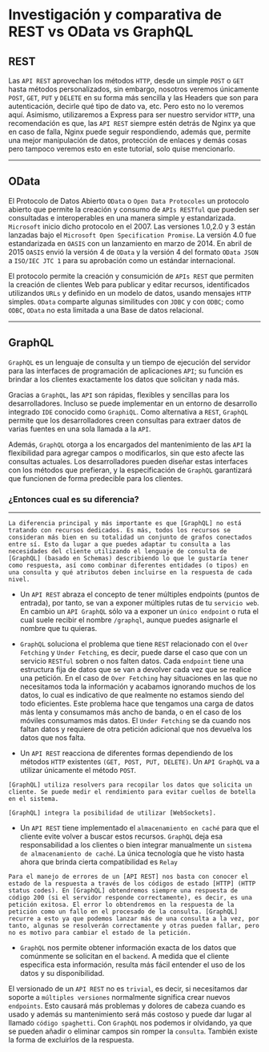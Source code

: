 # Investigación y comparativa de REST vs OData vs GraphQL


## REST 

Las `API REST` aprovechan los métodos `HTTP`, desde un simple `POST` o `GET` hasta métodos personalizados, sin embargo, nosotros veremos únicamente `POST`, `GET`, `PUT` y `DELETE` en su forma más sencilla y las Headers que son para autenticación, decirle qué tipo de dato va, etc. Pero esto no lo veremos aquí.
Asimismo, utilizaremos a Express para ser nuestro servidor `HTTP`, una recomendación es que, las `API REST` siempre estén detrás de Nginx ya que en caso de falla, Nginx puede seguir respondiendo, además que, permite una mejor manipulación de datos, protección de enlaces y demás cosas pero tampoco veremos esto en este tutorial, solo quise mencionarlo.
___

## OData 
El Protocolo de Datos Abierto `OData` o `Open Data Protocoles` un protocolo abierto que permite la creación y consumo de `APIs RESTful` que pueden ser consultadas e interoperables en una manera simple y estandarizada. `Microsoft` inicio dicho protocolo en el 2007. Las versiones 1.0,2.0 y 3 están lanzadas bajo el `Microsoft Open Specification Promise`. La versión 4.0 fue estandarizada en `OASIS` con un lanzamiento en marzo de 2014. En abril de 2015 `OASIS` envió la versión 4 de `OData` y la versión 4 del formato `OData JSON` a `ISO/IEC JTC 1` para su aprobación como un estándar internacional.

El protocolo permite la creación y consumición de `APIs REST` que permiten la creación de clientes Web para publicar y editar recursos, identificados utilizandos `URLs` y definido en un modelo de datos, usando mensajes `HTTP` simples. `OData` comparte algunas similitudes con `JDBC` y con `ODBC`; como `ODBC`, `OData` no esta limitada a una Base de datos relacional.

___
## GraphQL
`GraphQL` es un lenguaje de consulta y un tiempo de ejecución del servidor para las interfaces de programación de aplicaciones `API`; su función es brindar a los clientes exactamente los datos que solicitan y nada más.

Gracias a `GraphQL`, las `API` son rápidas, flexibles y sencillas para los desarrolladores. Incluso se puede implementar en un entorno de desarrollo integrado `IDE` conocido como `GraphiQL`. Como alternativa a `REST`, `GraphQL` permite que los desarrolladores creen consultas para extraer datos de varias fuentes en una sola llamada a la `API`.

Además, `GraphQL` otorga a los encargados del mantenimiento de las `API` la flexibilidad para agregar campos o modificarlos, sin que esto afecte las consultas actuales. Los desarrolladores pueden diseñar estas interfaces con los métodos que prefieran, y la especificación de `GraphQL` garantizará que funcionen de forma predecible para los clientes.

### ¿Entonces cual es su diferencia?
___
~~~
La diferencia principal y más importante es que [GraphQL] no está tratando con recursos dedicados. Es más, todos los recursos se consideran más bien en su totalidad un conjunto de grafos conectados entre sí. Esto da lugar a que puedes adaptar tu consulta a las necesidades del cliente utilizando el lenguaje de consulta de [GraphQL] (basado en Schemas) describiendo lo que le gustaría tener como respuesta, así como combinar diferentes entidades (o tipos) en una consulta y qué atributos deben incluirse en la respuesta de cada nivel.
~~~
- Un `API REST` abraza el concepto de tener múltiples endpoints (puntos de entrada), por tanto, se van a exponer múltiples rutas de tu `servicio web`. En cambio un `API GraphQL` sólo va a exponer un `único endpoint` o ruta el cual suele recibir el nombre `/graphql`, aunque puedes asignarle el nombre que tu quieras.

- `GraphQL` soluciona el problema que tiene `REST` relacionado con el `Over Fetching` y `Under Fetching`, es decir, puede darse el caso que con un servicio `RESTful` sobren o nos falten datos. Cada `endpoint` tiene una estructura fija de datos que se van a devolver cada vez que se realice una petición. En el caso de `Over Fetching` hay situaciones en las que no necesitamos toda la información y acabamos ignorando muchos de los datos, lo cual es indicativo de que realmente no estamos siendo del todo eficientes. Este problema hace que tengamos una carga de datos más lenta y consumamos más ancho de banda, o en el caso de los móviles consumamos más datos. El `Under Fetching` se da cuando nos faltan datos y requiere de otra petición adicional que nos devuelva los datos que nos falta.

- Un `API REST` reacciona de diferentes formas dependiendo de los métodos `HTTP` existentes `(GET, POST, PUT, DELETE)`. Un `API GraphQL` va a utilizar únicamente el método `POST`.
~~~
[GraphQL] utiliza resolvers para recopilar los datos que solicita un cliente. Se puede medir el rendimiento para evitar cuellos de botella en el sistema.

[GraphQL] integra la posibilidad de utilizar [WebSockets].
~~~
- Un `API REST` tiene implementado el `almacenamiento en caché` para que el cliente evite volver a buscar estos recursos. `GraphQL` deja esa responsabilidad a los clientes o bien integrar manualmente un `sistema de almacenamiento de caché`. La única tecnología que he visto hasta ahora que brinda cierta compatibilidad es `Relay`
~~~
Para el manejo de errores de un [API REST] nos basta con conocer el estado de la respuesta a través de los códigos de estado [HTTP] (HTTP status codes). En [GraphQL] obtendremos siempre una respuesta de código 200 (si el servidor responde correctamente), es decir, es una petición exitosa. El error lo obtendremos en la respuesta de la petición como un fallo en el procesado de la consulta. [GraphQL] recurre a esto ya que podemos lanzar más de una consulta a la vez, por tanto, algunas se resolverán correctamente y otras pueden fallar, pero no es motivo para cambiar el estado de la petición.
~~~
 - `GraphQL` nos permite obtener información exacta de los datos que comúnmente se solicitan en el `backend`. A medida que el cliente especifica esta información, resulta más fácil entender el uso de los datos y su disponibilidad.

El versionado de un `API REST` no es `trivial`, es decir, si necesitamos dar soporte a `múltiples versiones` normalmente significa crear nuevos `endpoints`. Esto causará más problemas y dolores de cabeza cuando es usado y además su mantenimiento será más costoso y puede dar lugar al llamado `código spaghetti`. Con `GraphQL` nos podemos ir olvidando, ya que se pueden añadir o eliminar campos sin romper la `consulta`. También existe la forma de excluirlos de la respuesta.